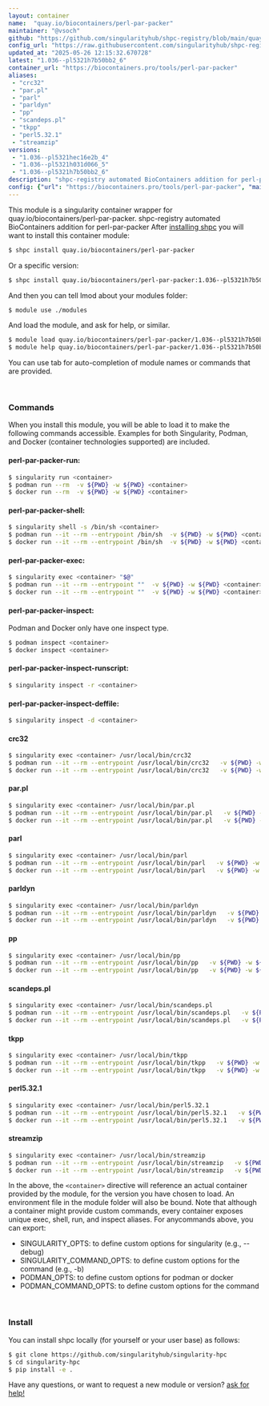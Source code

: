 ```yaml
---
layout: container
name:  "quay.io/biocontainers/perl-par-packer"
maintainer: "@vsoch"
github: "https://github.com/singularityhub/shpc-registry/blob/main/quay.io/biocontainers/perl-par-packer/container.yaml"
config_url: "https://raw.githubusercontent.com/singularityhub/shpc-registry/main/quay.io/biocontainers/perl-par-packer/container.yaml"
updated_at: "2025-05-26 12:15:32.670728"
latest: "1.036--pl5321h7b50bb2_6"
container_url: "https://biocontainers.pro/tools/perl-par-packer"
aliases:
 - "crc32"
 - "par.pl"
 - "parl"
 - "parldyn"
 - "pp"
 - "scandeps.pl"
 - "tkpp"
 - "perl5.32.1"
 - "streamzip"
versions:
 - "1.036--pl5321hec16e2b_4"
 - "1.036--pl5321h031d066_5"
 - "1.036--pl5321h7b50bb2_6"
description: "shpc-registry automated BioContainers addition for perl-par-packer"
config: {"url": "https://biocontainers.pro/tools/perl-par-packer", "maintainer": "@vsoch", "description": "shpc-registry automated BioContainers addition for perl-par-packer", "latest": {"1.036--pl5321h7b50bb2_6": "sha256:23fe95e0335dd32dbdc89d5df05dce449b075a39c95efafa08d6ac028f2fc190"}, "tags": {"1.036--pl5321hec16e2b_4": "sha256:648ab0f4fbb341d322422151868af62bedc37103071f89afdccffe68be4aa69d", "1.036--pl5321h031d066_5": "sha256:0d5e19bb4dfe688d0962f4e17f871477777e3f4c862ba64a080c0a9e93d7f478", "1.036--pl5321h7b50bb2_6": "sha256:23fe95e0335dd32dbdc89d5df05dce449b075a39c95efafa08d6ac028f2fc190"}, "docker": "quay.io/biocontainers/perl-par-packer", "aliases": {"crc32": "/usr/local/bin/crc32", "par.pl": "/usr/local/bin/par.pl", "parl": "/usr/local/bin/parl", "parldyn": "/usr/local/bin/parldyn", "pp": "/usr/local/bin/pp", "scandeps.pl": "/usr/local/bin/scandeps.pl", "tkpp": "/usr/local/bin/tkpp", "perl5.32.1": "/usr/local/bin/perl5.32.1", "streamzip": "/usr/local/bin/streamzip"}}
---
```


This module is a singularity container wrapper for quay.io/biocontainers/perl-par-packer.
shpc-registry automated BioContainers addition for perl-par-packer
After [installing shpc](#install) you will want to install this container module:


```bash
$ shpc install quay.io/biocontainers/perl-par-packer
```

Or a specific version:

```bash
$ shpc install quay.io/biocontainers/perl-par-packer:1.036--pl5321h7b50bb2_6
```

And then you can tell lmod about your modules folder:

```bash
$ module use ./modules
```

And load the module, and ask for help, or similar.

```bash
$ module load quay.io/biocontainers/perl-par-packer/1.036--pl5321h7b50bb2_6
$ module help quay.io/biocontainers/perl-par-packer/1.036--pl5321h7b50bb2_6
```

You can use tab for auto-completion of module names or commands that are provided.

<br>

### Commands

When you install this module, you will be able to load it to make the following commands accessible.
Examples for both Singularity, Podman, and Docker (container technologies supported) are included.

#### perl-par-packer-run:

```bash
$ singularity run <container>
$ podman run --rm  -v ${PWD} -w ${PWD} <container>
$ docker run --rm  -v ${PWD} -w ${PWD} <container>
```

#### perl-par-packer-shell:

```bash
$ singularity shell -s /bin/sh <container>
$ podman run --it --rm --entrypoint /bin/sh  -v ${PWD} -w ${PWD} <container>
$ docker run --it --rm --entrypoint /bin/sh  -v ${PWD} -w ${PWD} <container>
```

#### perl-par-packer-exec:

```bash
$ singularity exec <container> "$@"
$ podman run --it --rm --entrypoint ""  -v ${PWD} -w ${PWD} <container> "$@"
$ docker run --it --rm --entrypoint ""  -v ${PWD} -w ${PWD} <container> "$@"
```

#### perl-par-packer-inspect:

Podman and Docker only have one inspect type.

```bash
$ podman inspect <container>
$ docker inspect <container>
```

#### perl-par-packer-inspect-runscript:

```bash
$ singularity inspect -r <container>
```

#### perl-par-packer-inspect-deffile:

```bash
$ singularity inspect -d <container>
```


#### crc32

```bash
$ singularity exec <container> /usr/local/bin/crc32
$ podman run --it --rm --entrypoint /usr/local/bin/crc32   -v ${PWD} -w ${PWD} <container> -c " $@"
$ docker run --it --rm --entrypoint /usr/local/bin/crc32   -v ${PWD} -w ${PWD} <container> -c " $@"
```


#### par.pl

```bash
$ singularity exec <container> /usr/local/bin/par.pl
$ podman run --it --rm --entrypoint /usr/local/bin/par.pl   -v ${PWD} -w ${PWD} <container> -c " $@"
$ docker run --it --rm --entrypoint /usr/local/bin/par.pl   -v ${PWD} -w ${PWD} <container> -c " $@"
```


#### parl

```bash
$ singularity exec <container> /usr/local/bin/parl
$ podman run --it --rm --entrypoint /usr/local/bin/parl   -v ${PWD} -w ${PWD} <container> -c " $@"
$ docker run --it --rm --entrypoint /usr/local/bin/parl   -v ${PWD} -w ${PWD} <container> -c " $@"
```


#### parldyn

```bash
$ singularity exec <container> /usr/local/bin/parldyn
$ podman run --it --rm --entrypoint /usr/local/bin/parldyn   -v ${PWD} -w ${PWD} <container> -c " $@"
$ docker run --it --rm --entrypoint /usr/local/bin/parldyn   -v ${PWD} -w ${PWD} <container> -c " $@"
```


#### pp

```bash
$ singularity exec <container> /usr/local/bin/pp
$ podman run --it --rm --entrypoint /usr/local/bin/pp   -v ${PWD} -w ${PWD} <container> -c " $@"
$ docker run --it --rm --entrypoint /usr/local/bin/pp   -v ${PWD} -w ${PWD} <container> -c " $@"
```


#### scandeps.pl

```bash
$ singularity exec <container> /usr/local/bin/scandeps.pl
$ podman run --it --rm --entrypoint /usr/local/bin/scandeps.pl   -v ${PWD} -w ${PWD} <container> -c " $@"
$ docker run --it --rm --entrypoint /usr/local/bin/scandeps.pl   -v ${PWD} -w ${PWD} <container> -c " $@"
```


#### tkpp

```bash
$ singularity exec <container> /usr/local/bin/tkpp
$ podman run --it --rm --entrypoint /usr/local/bin/tkpp   -v ${PWD} -w ${PWD} <container> -c " $@"
$ docker run --it --rm --entrypoint /usr/local/bin/tkpp   -v ${PWD} -w ${PWD} <container> -c " $@"
```


#### perl5.32.1

```bash
$ singularity exec <container> /usr/local/bin/perl5.32.1
$ podman run --it --rm --entrypoint /usr/local/bin/perl5.32.1   -v ${PWD} -w ${PWD} <container> -c " $@"
$ docker run --it --rm --entrypoint /usr/local/bin/perl5.32.1   -v ${PWD} -w ${PWD} <container> -c " $@"
```


#### streamzip

```bash
$ singularity exec <container> /usr/local/bin/streamzip
$ podman run --it --rm --entrypoint /usr/local/bin/streamzip   -v ${PWD} -w ${PWD} <container> -c " $@"
$ docker run --it --rm --entrypoint /usr/local/bin/streamzip   -v ${PWD} -w ${PWD} <container> -c " $@"
```



In the above, the `<container>` directive will reference an actual container provided
by the module, for the version you have chosen to load. An environment file in the
module folder will also be bound. Note that although a container
might provide custom commands, every container exposes unique exec, shell, run, and
inspect aliases. For anycommands above, you can export:

 - SINGULARITY_OPTS: to define custom options for singularity (e.g., --debug)
 - SINGULARITY_COMMAND_OPTS: to define custom options for the command (e.g., -b)
 - PODMAN_OPTS: to define custom options for podman or docker
 - PODMAN_COMMAND_OPTS: to define custom options for the command

<br>

### Install

You can install shpc locally (for yourself or your user base) as follows:

```bash
$ git clone https://github.com/singularityhub/singularity-hpc
$ cd singularity-hpc
$ pip install -e .
```

Have any questions, or want to request a new module or version? [ask for help!](https://github.com/singularityhub/singularity-hpc/issues)